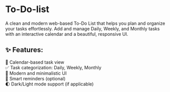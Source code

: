 # To-Do-list
A clean and modern web-based To-Do List that helps you plan and organize your tasks effortlessly. Add and manage Daily, Weekly, and Monthly tasks with an interactive calendar and a beautiful, responsive UI.  

## ✨ Features:  
📆 Calendar-based task view  
✅ Task categorization: Daily, Weekly, Monthly   
🎨 Modern and minimalistic UI  
🔔 Smart reminders (optional)  
🌓 Dark/Light mode support (if applicable)  
